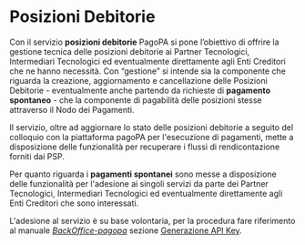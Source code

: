 # Posizioni Debitorie

Con il servizio **posizioni debitorie** PagoPA si pone l’obiettivo di offrire la gestione tecnica delle posizioni debitorie ai Partner Tecnologici, Intermediari Tecnologici ed eventualmente direttamente agli Enti Creditori che ne hanno necessità. Con “gestione” si intende sia la componente che riguarda la creazione, aggiornamento e cancellazione delle Posizioni Debitorie - eventualmente anche partendo da richieste di **pagamento spontaneo** - che la componente di pagabilità delle posizioni stesse attraverso il Nodo dei Pagamenti.

Il servizio, oltre ad aggiornare lo stato delle posizioni debitorie a seguito del colloquio con la piattaforma pagoPA per l'esecuzione di pagamenti, mette a disposizione delle funzionalità per recuperare i flussi di rendicontazione forniti dai PSP.

Per quanto riguarda i **pagamenti spontanei** sono messe a disposizione delle funzionalità per l'adesione ai singoli servizi da parte dei Partner Tecnologici, Intermediari Tecnologici ed eventualmente direttamente agli Enti Creditori che sono interessati.

L'adesione al servizio è su base volontaria, per la procedura fare riferimento al manuale [_BackOffice-pagopa_](https://docs.pagopa.it/manuale-back-office-pagopa) sezione [Generazione API Key](https://docs.pagopa.it/manuale-back-office-pagopa/manuale-operativo-back-office-pagopa-ente-creditore/funzionalita/generazione-api-key).
